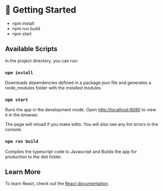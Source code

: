 # 📖 Getting Started

* npm install
* npm run build
* npm start

## Available Scripts

In the project directory, you can run:

### `npm install`

Downloads dependencies defined in a package.json file and 
generates a node_modules folder with the installed modules

### `npm start`

Runs the app in the development mode.
Open [http://localhost:8080](http://localhost:8080) to view it in the browser.

The page will reload if you make edits.
You will also see any lint errors in the console.


### `npm run build`

Compiles the typescript code to Javascript and 
Builds the app for production to the dist folder.


## Learn More

To learn React, check out the [React documentation](https://reactjs.org/).
